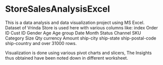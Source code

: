 # StoreSalesAnalysisExcel
This is a data analysis and data visualization project using MS Excel. Dataset of Vrinda Store is used here with various columns like:
index	Order ID	Cust ID	Gender	Age	Age group	Date	Month	Status	Channel 	SKU	Category	Size	Qty	currency	Amount	ship-city	ship-state	ship-postal-code	ship-country	and over 31000 rows. 

Visualization is done using various pivot charts and slicers,
The Insights thus obtained have been noted down in different worksheet.

